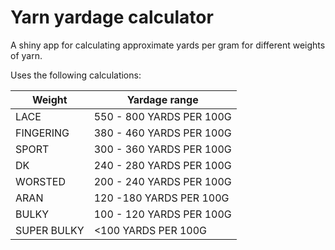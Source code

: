 # Yarn yardage calculator
A shiny app for calculating approximate yards per gram for different weights of yarn.


Uses the following calculations: 

| Weight    | Yardage range |
| ----------- | ----------- |
|LACE | 550 - 800 YARDS PER 100G |
|FINGERING | 380 - 460 YARDS PER 100G |
|SPORT| 300 - 360 YARDS PER 100G |
|DK | 240 - 280 YARDS PER 100G |
|WORSTED | 200 - 240 YARDS PER 100G |
|ARAN | 120 -180 YARDS PER 100G |
|BULKY | 100 - 120 YARDS PER 100G |
|SUPER BULKY | <100 YARDS PER 100G |